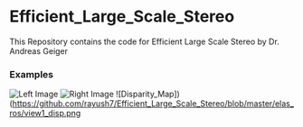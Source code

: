 # Efficient_Large_Scale_Stereo
This Repository contains the code for Efficient Large Scale Stereo by Dr. Andreas Geiger

### Examples
![Left Image](https://github.com/rayush7/Efficient_Large_Scale_Stereo/blob/master/elas_ros/view1.png)
![Right Image](https://github.com/rayush7/Efficient_Large_Scale_Stereo/blob/master/elas_ros/view5.png)
![Disparity_Map])(https://github.com/rayush7/Efficient_Large_Scale_Stereo/blob/master/elas_ros/view1_disp.png
